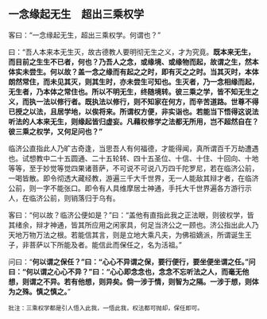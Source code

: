##  一念缘起无生　超出三乘权学

客曰：“一念缘起无生，超出三乘权学。何谓也？”

曰：“吾人本来本无生灭，故古德教人要明彻无生之义，才为究竟。**既本来无生，而目前之生生不已者，何也？乃吾人之念，或缘境、或缘物而起，故谓之生，然本体实未尝生。何以故？盖一念之缘而有起之之时，即有灭之之时。当其灭时，本体朗然常住，而未见其灭，则其生时，亦未尝生可知也。生灭者，乃一念相缘而起，无生者，乃本体之常住也。所以不明无生，终随境转。彼三乘之学，皆不知无生之义，而执一法以修行者。既执法以修行，则不知家在何方，而辛苦道路。世尊不得已授之以法，且居学地，以俟将来。所谓权方便，非实诣也。若能当下悟得这说法听法的人本来无生，则缘起皆归虚妄。凡藉权修学之法都无所用，岂不超然自在？彼三乘之权学，又何足问也？”**

临济公直指此人乃旷古奇逢，当思吾人有何福德，才能得闻，真所谓百千万劫遭遇也。试想教中二十五圆通、二十五轮转、四十五圣位、十信、十住、十回向、十地等等，至于妙觉等觉四果诸菩萨，不可说不可说八万四千陀罗尼，若在临济公前，一喝皆散。即令彻透大藏经教，游遍三千大千世界，无一人能敌其辩才者，在临济公前，则一字不能张口。即令有人具维摩居士神通，手托大千世界遍各方游行示人，在临济公前，则销落归于乌有。

客曰：“何以故？临济公便如是？”曰：“盖他有直指此我之正法眼，则彼权学，皆其绪余，辩才神通，皆其所应用之闲家具，何足当济公之一顾也。济公指出此人乃天地万物万法之根。若能信其言，则是立地大乘凡夫，为佛祖嫡派，所谓诞生王子，非菩萨以下所能及者。能信此而保任之，名为活祖。”

问曰：“**何以谓之保任？”曰：“心心不异谓之保，要行便行，要坐便坐谓之任。”问曰：“何以谓之心心不异？”曰：“心心即念念也，念念不忘听法之人，而毫无他想，则谓之不异。若有他想，则异矣。倘一涉于情，则智为之隔。一涉于想，则体为之殊。慎之慎之。**”

```xu
批注：三乘权学都是引人悟入此我，一悟此我，权法都可抛却，保任即可。
```

